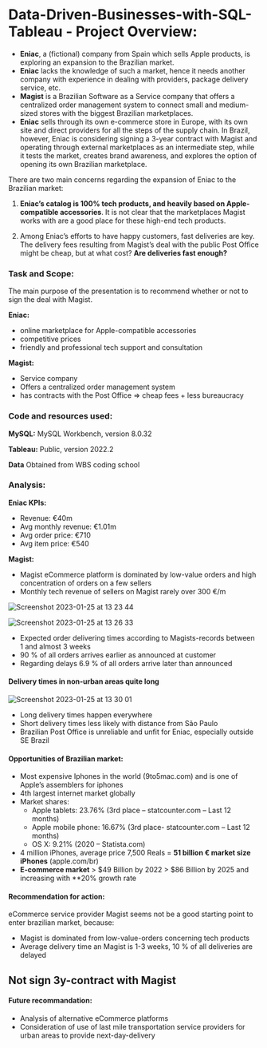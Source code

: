 # Data-Driven-Businesses-with-SQL-Tableau - Project Overview:

* **Eniac**, a (fictional) company from Spain which sells Apple products, is exploring an expansion to the Brazilian market.
* **Eniac** lacks the knowledge of such a market, hence it needs another company with experience in dealing with providers, package delivery service, etc.
* **Magist** is a Brazilian Software as a Service company that offers a centralized order management system to connect small and medium-sized stores with the biggest Brazilian marketplaces.
* **Eniac** sells through its own e-commerce store in Europe, with its own site and direct providers for all the steps of the supply chain. In Brazil, however, Eniac is considering signing a 3-year contract with Magist and operating through external marketplaces as an intermediate step, while it tests the market, creates brand awareness, and explores the option of opening its own Brazilian marketplace.

There are two main concerns regarding the expansion of Eniac to the Brazilian market:

1. **Eniac’s catalog is 100% tech products, and heavily based on Apple-compatible accessories**. It is not clear that the marketplaces Magist works with are a good place for these high-end tech products.

1. Among Eniac’s efforts to have happy customers, fast deliveries are key. The delivery fees resulting from Magist’s deal with the public Post Office might be cheap, but at what cost? **Are deliveries fast enough?**

### Task and Scope:

The main purpose of the presentation is to recommend whether or not to sign the deal with Magist.

**Eniac:**
* online marketplace for Apple-compatible accessories
* competitive prices
* friendly and professional tech support and consultation

**Magist:**
* Service company
* Offers a centralized order management system
* has contracts with the Post Office ⇒ cheap fees + less bureaucracy 


### Code and resources used:

**MySQL:** MySQL Workbench, version 8.0.32

**Tableau:** Public, version 2022.2

**Data** Obtained from WBS coding school


### Analysis:

**Eniac KPIs:**

* Revenue: €40m
* Avg monthly revenue: €1.01m
* Avg order price: €710
* Avg item price: €540

**Magist:**

* Magist eCommerce platform is dominated by low-value orders and high concentration of orders on a few sellers
* Monthly tech revenue of sellers on Magist rarely over 300 €/m

![Screenshot 2023-01-25 at 13 23 44](https://user-images.githubusercontent.com/99658869/214562502-cd3bd190-8300-4d41-bfe6-5d3d3eafd8c3.png)

![Screenshot 2023-01-25 at 13 26 33](https://user-images.githubusercontent.com/99658869/214563085-7d96b3e6-545f-441d-857a-3f85ee84f4d6.png)

* Expected order delivering times according to Magists-records between 1 and almost 3 weeks
* 90 % of all orders arrives earlier as announced at customer
* Regarding delays 6.9 % of all orders arrive later than announced

#### Delivery times in non-urban areas quite long

![Screenshot 2023-01-25 at 13 30 01](https://user-images.githubusercontent.com/99658869/214563724-abd77c5d-71e8-4cb8-a10b-04d435192960.png)

* Long delivery times happen everywhere
* Short delivery times less likely with distance from São Paulo
* Brazilian Post Office is unreliable and unfit for Eniac, especially outside SE Brazil

#### Opportunities of Brazilian market:

* Most expensive Iphones in the world (9to5mac.com) and is one of Apple’s assemblers for iphones
* 4th largest internet market globally
* Market shares: 
  * Apple tablets: 23.76% (3rd place – statcounter.com – Last 12 months)
  * Apple mobile phone: 16.67% (3rd place- statcounter.com – Last 12 months)
  * OS X: 9.21% (2020 – Statista.com)
* 4 million iPhones, average price 7,500 Reals = **51 billion € market size iPhones** (apple.com/br)
* **E-commerce market** > $49 Billion by 2022 > $86 Billion by 2025 and increasing with **20% growth rate

#### Recommendation for action:

eCommerce service provider Magist seems not be a good starting point to enter brazilian market, because:
* Magist is dominated from low-value-orders concerning tech products
* Average delivery time an Magist is 1-3 weeks, 10 % of all deliveries are delayed

## Not sign 3y-contract with Magist

#### Future recommandation:

* Analysis of alternative eCommerce platforms
* Consideration of use of last mile transportation service providers for urban areas to provide next-day-delivery


